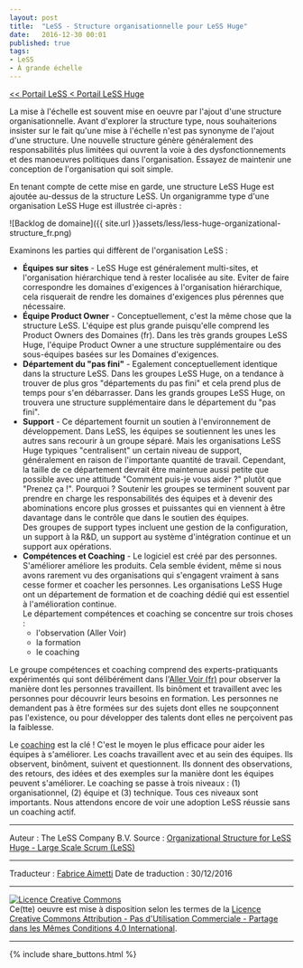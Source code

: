 ```yaml
---
layout: post
title:  "LeSS - Structure organisationnelle pour LeSS Huge"
date:   2016-12-30 00:01
published: true
tags:
- LeSS
- À grande échelle
---
```


[<< Portail LeSS < Portail LeSS Huge](http://www.les-traducteurs-agiles.org/2016/12/26/less-portail-less-huge.html)

La mise à l'échelle est souvent mise en oeuvre par l'ajout d'une structure organisationnelle. Avant d'explorer la structure type, nous souhaiterions insister sur le fait qu'une mise à l'échelle n'est pas synonyme de l'ajout d'une structure. Une nouvelle structure génère généralement des responsabilités plus limitées qui ouvrent la voie à des dysfonctionnements et des manoeuvres politiques dans l'organisation. Essayez de maintenir une conception de l'organisation qui soit simple.

En tenant compte de cette mise en garde, une structure LeSS Huge est ajoutée au-dessus de la structure LeSS. Un organigramme type d'une organisation LeSS Huge est illustrée ci-après :

![Backlog de domaine]({{ site.url }}assets/less/less-huge-organizational-structure_fr.png)

Examinons les parties qui diffèrent de l'organisation LeSS :

* **Équipes sur sites** - LeSS Huge est généralement multi-sites, et l'organisation hiérarchique tend à rester localisée au site. Eviter de faire correspondre les domaines d'exigences à l'organisation hiérarchique, cela risquerait de rendre les domaines d'exigences plus pérennes que nécessaire.
* **Équipe Product Owner** - Conceptuellement, c'est la même chose que la structure LeSS. L'équipe est plus grande puisqu'elle comprend les Product Owners des Domaines (fr). Dans les très grands groupes LeSS Huge, l'équipe Product Owner a une structure supplémentaire ou des sous-équipes basées sur les Domaines d'exigences.
* **Département du "pas fini"** - Egalement conceptuellement identique dans la structure LeSS. Dans les groupes LeSS Huge, on a tendance à trouver de plus gros "départements du pas fini" et cela prend plus de temps pour s'en débarrasser. Dans les grands groupes LeSS Huge, on trouvera une structure supplémentaire dans le département du "pas fini".
* **Support** - Ce département fournit un soutien à l'environnement de développement. Dans LeSS, les équipes se soutiennent les unes les autres sans recourir à un groupe séparé. Mais les organisations LeSS Huge typiques "centralisent" un certain niveau de support, généralement en raison de l'importante quantité de travail. Cependant, la taille de ce département devrait être maintenue aussi petite que possible avec une attitude "Comment puis-je vous aider ?" plutôt que "Prenez ça !". Pourquoi ? Soutenir les groupes se terminent souvent par prendre en charge les responsabilités des équipes et à devenir des abominations encore plus grosses et puissantes qui en viennent à être davantage dans le contrôle que dans le soutien des équipes. <br/> Des groupes de support types incluent une gestion de la configuration, un support à la R&D, un support au système d'intégration continue et un support aux opérations.
* **Compétences et Coaching** - Le logiciel est créé par des personnes. S'améliorer améliore les produits. Cela semble évident, même si nous avons rarement vu des organisations qui s'engagent vraiment à sans cesse former et coacher les personnes. Les organisations LeSS Huge ont un département de formation et de coaching dédié qui est essentiel à l'amélioration continue. <br/> Le département compétences et coaching se concentre sur trois choses :
    - l'observation (Aller Voir)
    - la formation
    - le coaching


Le groupe compétences et coaching comprend des experts-pratiquants expérimentés qui sont délibérément dans l'[Aller Voir (fr)](http://www.les-traducteurs-agiles.org/2016/12/26/less-aller-voir.html) pour observer la manière dont les personnes travaillent. Ils binôment et travaillent avec les personnes pour découvrir leurs besoins en formation. Les personnes ne demandent pas à être formées sur des sujets dont elles ne soupçonnent pas l'existence, ou pour développer des talents dont elles ne perçoivent pas la faiblesse.

Le [coaching](http://www.les-traducteurs-agiles.org/2017/01/11/less-coaching.html) est la clé ! C'est le moyen le plus efficace pour aider les équipes à s'améliorer. Les coachs travaillent avec et au sein des équipes. Ils observent, binôment, suivent et questionnent. Ils donnent des observations, des retours, des idées et des exemples sur la manière dont les équipes peuvent s'améliorer. Le coaching se passe à trois niveaux : (1) organisationnel, (2) équipe et (3) technique. Tous ces niveaux sont importants. Nous attendons encore de voir une adoption LeSS réussie sans un coaching actif.


---
Auteur : The LeSS Company B.V.
Source : [Organizational Structure for LeSS Huge - Large Scale Scrum (LeSS)](http://less.works/less/less-huge/organizational-structure.html)

---
Traducteur : [Fabrice Aimetti](http://www.fabrice-aimetti.fr/)
Date de traduction : 30/12/2016

---

<a rel="license" href="http://creativecommons.org/licenses/by-nc-sa/4.0/"><img alt="Licence Creative Commons" style="border-width:0" src="http://i.creativecommons.org/l/by-nc-sa/4.0/88x31.png" /></a><br />Ce(tte) oeuvre est mise à disposition selon les termes de la <a rel="license" href="http://creativecommons.org/licenses/by-nc-sa/4.0/">Licence Creative Commons Attribution - Pas d'Utilisation Commerciale - Partage dans les Mêmes Conditions 4.0 International</a>.

---

{% include share_buttons.html %}
